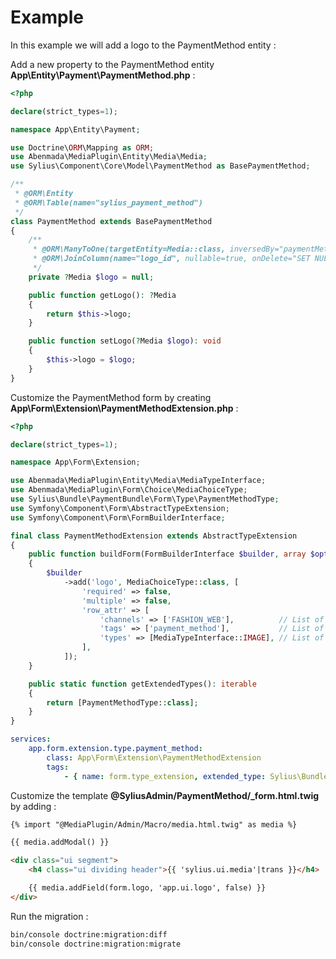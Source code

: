 Example
=======================

In this example we will add a logo to the PaymentMethod entity :

Add a new property to the PaymentMethod entity **App\Entity\Payment\PaymentMethod.php** :

```php
<?php

declare(strict_types=1);

namespace App\Entity\Payment;

use Doctrine\ORM\Mapping as ORM;
use Abenmada\MediaPlugin\Entity\Media\Media;
use Sylius\Component\Core\Model\PaymentMethod as BasePaymentMethod;

/**
 * @ORM\Entity
 * @ORM\Table(name="sylius_payment_method")
 */
class PaymentMethod extends BasePaymentMethod
{
    /**
     * @ORM\ManyToOne(targetEntity=Media::class, inversedBy="paymentMethods")
     * @ORM\JoinColumn(name="logo_id", nullable=true, onDelete="SET NULL")
     */
    private ?Media $logo = null;

    public function getLogo(): ?Media
    {
        return $this->logo;
    }

    public function setLogo(?Media $logo): void
    {
        $this->logo = $logo;
    }
}
```

Customize the PaymentMethod form by creating **App\Form\Extension\PaymentMethodExtension.php** :

```php
<?php

declare(strict_types=1);

namespace App\Form\Extension;

use Abenmada\MediaPlugin\Entity\Media\MediaTypeInterface;
use Abenmada\MediaPlugin\Form\Choice\MediaChoiceType;
use Sylius\Bundle\PaymentBundle\Form\Type\PaymentMethodType;
use Symfony\Component\Form\AbstractTypeExtension;
use Symfony\Component\Form\FormBuilderInterface;

final class PaymentMethodExtension extends AbstractTypeExtension
{
    public function buildForm(FormBuilderInterface $builder, array $options): void
    {
        $builder
            ->add('logo', MediaChoiceType::class, [
                'required' => false,
                'multiple' => false,
                'row_attr' => [
                    'channels' => ['FASHION_WEB'],          // List of channel codes, by default all
                    'tags' => ['payment_method'],           // List of tag codes, by default all
                    'types' => [MediaTypeInterface::IMAGE], // List of media types, by default all
                ],
            ]);
    }

    public static function getExtendedTypes(): iterable
    {
        return [PaymentMethodType::class];
    }
}
```

```yaml
services:
    app.form.extension.type.payment_method:
        class: App\Form\Extension\PaymentMethodExtension
        tags:
            - { name: form.type_extension, extended_type: Sylius\Bundle\PaymentBundle\Form\Type\PaymentMethodType }
```

Customize the template **@SyliusAdmin/PaymentMethod/_form.html.twig** by adding :

```html
{% import "@MediaPlugin/Admin/Macro/media.html.twig" as media %}

{{ media.addModal() }}

<div class="ui segment">
    <h4 class="ui dividing header">{{ 'sylius.ui.media'|trans }}</h4>

    {{ media.addField(form.logo, 'app.ui.logo', false) }}
</div>
```

Run the migration :
```bash
bin/console doctrine:migration:diff
bin/console doctrine:migration:migrate
```
